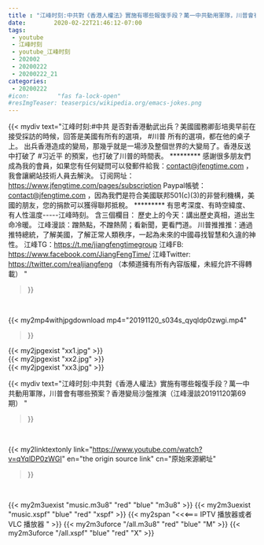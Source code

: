 ```yaml
---
title : "江峰时刻:中共對《香港人權法》實施有哪些報復手段？萬一中共動用軍隊，川普會有哪些預案？香港變局沙盤推演（江峰漫談20191120第69期） "
date:        2020-02-22T21:46:12-07:00
tags:
 - youtube
 - 江峰时刻
 - youtube_江峰时刻
 - 202002
 - 20200222
 - 20200222_21
categories:
 - 20200222
#icon:        "fas fa-lock-open"
#resImgTeaser: teaserpics/wikipedia.org/emacs-jokes.png
---
```


{{< mydiv text="江峰时刻:#中共 是否對香港動武出兵？美國國務卿彭培奧早前在接受採訪的時候，回答是美國有所有的選項， #川普 所有的選項，都在他的桌子上。 出兵香港造成的變局，那幾乎就是一場涉及整個世界的大變局了。香港反送中打破了 #习近平 的預案，也打破了川普的時間表。     ********* 感謝很多朋友們成為我的會員，如果您有任何疑問可以發郵件給我：contact@jfengtime.com ，我會讓網站技術人員去解決。 订阅网址：https://www.jfengtime.com/pages/subscription Paypal帳號：contact@jfengtime.com ，因為我們是符合美國联邦501(c)(3)的非營利機構，美國的朋友，您的捐款可以獲得聯邦抵稅。     ********* 有思考深度、有時空緯度、有人性溫度-----江峰時刻。 含三個欄目： 歷史上的今天：講出歷史真相，道出生命冷暖。 江峰漫談：蹭熱點，不蹭熱鬧；看新聞，更看門道。 川普推推推：通過推特總統，了解美國，了解正常人類秩序，一起為未來的中國尋找智慧和久違的神性。  江峰TG：https://t.me/jiangfengtimegroup 江峰FB: https://www.facebook.com/JiangFengTime/ 江峰Twitter: https://twitter.com/realjiangfeng （本頻道擁有所有內容版權，未經允許不得轉載） "
>}}
<br>


{{< my2mp4withjpgdownload mp4="20191120_s034s_qyqldp0zwgi.mp4"
>}}

{{< my2jpgexist "xx1.jpg" >}}<br>
{{< my2jpgexist "xx2.jpg" >}}<br>
{{< my2jpgexist "xx3.jpg" >}}<br>



{{< mydiv text="江峰时刻:中共對《香港人權法》實施有哪些報復手段？萬一中共動用軍隊，川普會有哪些預案？香港變局沙盤推演（江峰漫談20191120第69期） "
>}}
<br>

{{< my2linktextonly link="https://www.youtube.com/watch?v=qYqlDP0zWGI"
en="the origin source link" cn="原始來源網址"
>}}


<br>

{{< my2m3uexist "music.m3u8" "red"  "blue" "m3u8" >}} {{< my2m3uexist "music.xspf" "blue" "red"  "xspf" >}} {{< my2span "<<<=== IPTV 播放器或者 VLC 播放器 " >}} {{< my2m3uforce "/all.m3u8" "red"  "blue" "M" >}} {{< my2m3uforce "/all.xspf" "blue" "red"  "X" >}} 
